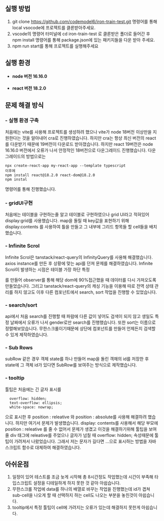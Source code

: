 ## 실행 방법
1. git clone https://github.com/codemodel6/iron-train-test.git 명령어를 통해 local vsocode에 프로젝트를 클론받아주세요.
2. vscode의 명령어 터미널에 cd iron-train-test 로 클론받은 폴더로 들어간 후 npm install 명령어를 통해 package.json에 있는 패키지들을 다운 받아 주세요.
3. npm run start를 통해 프로젝트를 실행해주세요

## 실행 환경
- #### node 버전 16.16.0<br/>
- #### react 버전 18.2.0

## 문제 해결 방식
### - 실행 환경 구축
처음에는 vite를 사용해 프로젝트를 생성하려 했으나 vite가 node 18버전 이상만을 지원한다는 것을 알아내어 cra로 진행하였습니다. 하지만 cra는 항상 최신 버전의 react를 다운받기 때문에 19버전이 다운로드 받아졌습니다.
하지만 react 19버전은 node 16.16.0 버전에서 오류가 나서 안정적인 18버전으로 다운그레이드 진행했습니다. 다운그레이드의 방법으로는

```
npx create-react-app my-react-app --template typescript
이후에 
npm install react@18.2.0 react-dom@18.2.0
npm instal
```
명령어를 통해 진행했습니다.

### - gridUI구현
처음에는 테이블을 구현하는줄 알고 테이블로 구현하였으나 grid UI라고 적혀있어 display:grid를 사용했습니다. map을 돌릴 때 key값을 표현하기 위해 display:contents 를 사용하여 틀을 만들고 그 내부에 그리드 항목들 할 cell들을 배치했습니다.

### - Infinite Scrol
Infinite Scrol은 tanstack/react-query의 InfinityQuery를 사용해 해결했습니다. axios instance를 만든 후 상황에 맞는 api를 던져 문제를 해결하였습니다. Infinite Scrol이 발생하는 시점은 테이블 가장 하단 특정 <div>를 만들어 observer를 통해 해당 dom에 90%접근했을 때 데이터를 다시 가져오도록 만들었습니다.
그리고 tanstack/react-query의 캐싱 기능을 이용해 따로 전역 상태 관리를 하지 않고도 이후 다른 컴포넌트에서 search, sort 작업을 진행할 수 있었습니다.

### - search/sort
api에서 처음 search를 진행할 때 파람에 다른 값이 넣어도 검색이 되지 않고 생일도 특정 날짜에서 오류가 나서 gender로만 search를 진행했습니다. 또한 sort는 이름으로 정렬해보았습니다. 무한스크롤이기때문에 상단에 컴포넌트를 만들어 언제든지 검색할 수 있게 제작하였습니다.

### - Sub Rows
subRow 같은 경우 객체 state를 하나 만들어 map을 돌린 객채의 id를 저장한 후 state에 그 객체 id가 있다면 SubRow를 보여주는 방식으로 제작했습니다.

### - tooltip
툴팁은 처음에는 긴 글자 표시를
```
  overflow: hidden;
  text-overflow: ellipsis;
  white-space: nowrap;
```
으로 표시한 후 position : releative 와 position : absolute를 사용해 해결하려 했습니다. 하지만 여기서 문제가 발생했습니다.
display: contents를 사용해서 해당 부모에 position : releative 를 줄 수 없어서 문제가 생겼고 이것을 해결하기위해 툴팁을 보여줄 div 태그에 releative를 주었으나 글자가 넘칠 때   overflow: hidden; 속성때문에 툴팁이 가려져서 나왔었습니다. 그래서 저는 문자가 길다면 ...으로 표시하는 방법을 자바스크립트 함수로 대체하여 해결하였습니다.

## 아쉬운점
1. 일정이 있어 테스트를 조금 늦게 시작해 총 8시간정도 작업했는데 시간이 부족해 타입스크립트 설정을 디테일하게 하지 못한 것 같아 아쉽습니다.
2. 무한스크롤 작업에 data를 하나의 배열로 바꾸는 작업을 진행했는데 id가 겹쳐 sub-cell을 나오게 할 때 선택하지 하는 cell도 나오는 부분을 놓친것이 아쉽습니다.
3. tooltip에서 특정 툴팁이 cell에 가려지는 오류가 있는데 해결하지 못한게 아쉽습니다.
